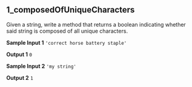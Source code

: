 ## 1_composedOfUniqueCharacters

Given a string, write a method that returns a boolean indicating whether said string is composed of all unique characters.

**Sample Input 1** 
` 'correct horse battery staple' `

**Output 1**
` 0 `

**Sample Input 2** 
` 'my string' `

**Output 2**
` 1 `